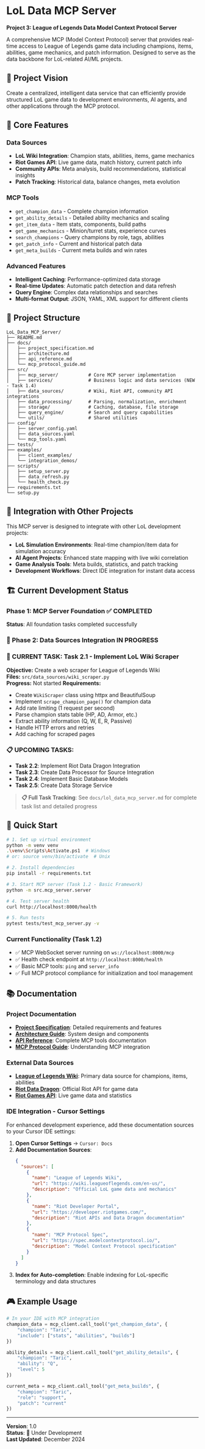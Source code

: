 # LoL Data MCP Server

**Project 3: League of Legends Data Model Context Protocol Server**

A comprehensive MCP (Model Context Protocol) server that provides real-time access to League of Legends game data including champions, items, abilities, game mechanics, and patch information. Designed to serve as the data backbone for LoL-related AI/ML projects.

## 🎯 Project Vision

Create a centralized, intelligent data service that can efficiently provide structured LoL game data to development environments, AI agents, and other applications through the MCP protocol.

## 🚀 Core Features

### Data Sources
- **LoL Wiki Integration**: Champion stats, abilities, items, game mechanics
- **Riot Games API**: Live game data, match history, current patch info
- **Community APIs**: Meta analysis, build recommendations, statistical insights
- **Patch Tracking**: Historical data, balance changes, meta evolution

### MCP Tools
- `get_champion_data` - Complete champion information
- `get_ability_details` - Detailed ability mechanics and scaling
- `get_item_data` - Item stats, components, build paths
- `get_game_mechanics` - Minion/turret stats, experience curves
- `search_champions` - Query champions by role, tags, abilities
- `get_patch_info` - Current and historical patch data
- `get_meta_builds` - Current meta builds and win rates

### Advanced Features
- **Intelligent Caching**: Performance-optimized data storage
- **Real-time Updates**: Automatic patch detection and data refresh
- **Query Engine**: Complex data relationships and searches
- **Multi-format Output**: JSON, YAML, XML support for different clients

## 📁 Project Structure

```
LoL_Data_MCP_Server/
├── README.md
├── docs/
│   ├── project_specification.md
│   ├── architecture.md
│   ├── api_reference.md
│   └── mcp_protocol_guide.md
├── src/
│   ├── mcp_server/           # Core MCP server implementation
│   ├── services/             # Business logic and data services (NEW - Task 1.4)
│   ├── data_sources/         # Wiki, Riot API, community API integrations
│   ├── data_processing/      # Parsing, normalization, enrichment
│   ├── storage/              # Caching, database, file storage
│   ├── query_engine/         # Search and query capabilities
│   └── utils/                # Shared utilities
├── config/
│   ├── server_config.yaml
│   ├── data_sources.yaml
│   └── mcp_tools.yaml
├── tests/
├── examples/
│   ├── client_examples/
│   └── integration_demos/
├── scripts/
│   ├── setup_server.py
│   ├── data_refresh.py
│   └── health_check.py
├── requirements.txt
└── setup.py
```

## 🔗 Integration with Other Projects

This MCP server is designed to integrate with other LoL development projects:

- **LoL Simulation Environments**: Real-time champion/item data for simulation accuracy
- **AI Agent Projects**: Enhanced state mapping with live wiki correlation  
- **Game Analysis Tools**: Meta builds, statistics, and patch tracking
- **Development Workflows**: Direct IDE integration for instant data access

## 🏗️ Current Development Status

### Phase 1: MCP Server Foundation ✅ **COMPLETED**
**Status**: All foundation tasks completed successfully

### 🚧 Phase 2: Data Sources Integration **IN PROGRESS**

### **🚧 CURRENT TASK**: Task 2.1 - Implement LoL Wiki Scraper
**Objective:** Create a web scraper for League of Legends Wiki  
**Files:** `src/data_sources/wiki_scraper.py`  
**Progress:** Not started
**Requirements:**
- Create `WikiScraper` class using httpx and BeautifulSoup
- Implement `scrape_champion_page()` for champion data
- Add rate limiting (1 request per second)
- Parse champion stats table (HP, AD, Armor, etc.)
- Extract ability information (Q, W, E, R, Passive)
- Handle HTTP errors and retries
- Add caching for scraped pages

### **📋 UPCOMING TASKS**:
- **Task 2.2**: Implement Riot Data Dragon Integration
- **Task 2.3**: Create Data Processor for Source Integration
- **Task 2.4**: Implement Basic Database Models
- **Task 2.5**: Create Data Storage Service

> **📋 Full Task Tracking**: See `docs/lol_data_mcp_server.md` for complete task list and detailed progress

## 🔧 Quick Start

```bash
# 1. Set up virtual environment
python -m venv venv
.\venv\Scripts\Activate.ps1  # Windows
# or: source venv/bin/activate  # Unix

# 2. Install dependencies
pip install -r requirements.txt

# 3. Start MCP server (Task 1.2 - Basic Framework)
python -m src.mcp_server.server

# 4. Test server health
curl http://localhost:8000/health

# 5. Run tests
pytest tests/test_mcp_server.py -v
```

### Current Functionality (Task 1.2)
- ✅ MCP WebSocket server running on `ws://localhost:8000/mcp`
- ✅ Health check endpoint at `http://localhost:8000/health`
- ✅ Basic MCP tools: `ping` and `server_info`
- ✅ Full MCP protocol compliance for initialization and tool management

## 📚 Documentation

### Project Documentation
- **[Project Specification](docs/project_specification.md)**: Detailed requirements and features
- **[Architecture Guide](docs/architecture.md)**: System design and components
- **[API Reference](docs/api_reference.md)**: Complete MCP tools documentation
- **[MCP Protocol Guide](docs/mcp_protocol_guide.md)**: Understanding MCP integration

### External Data Sources
- **[League of Legends Wiki](https://wiki.leagueoflegends.com/en-us/)**: Primary data source for champions, items, abilities
- **[Riot Data Dragon](https://developer.riotgames.com/docs/lol#data-dragon)**: Official Riot API for game data
- **[Riot Games API](https://developer.riotgames.com/)**: Live game data and statistics

### IDE Integration - Cursor Settings
For enhanced development experience, add these documentation sources to your Cursor IDE settings:

1. **Open Cursor Settings** → `Cursor: Docs`
2. **Add Documentation Sources**:
   ```json
   {
     "sources": [
       {
         "name": "League of Legends Wiki",
         "url": "https://wiki.leagueoflegends.com/en-us/",
         "description": "Official LoL game data and mechanics"
       },
       {
         "name": "Riot Developer Portal", 
         "url": "https://developer.riotgames.com/",
         "description": "Riot APIs and Data Dragon documentation"
       },
       {
         "name": "MCP Protocol Spec",
         "url": "https://spec.modelcontextprotocol.io/",
         "description": "Model Context Protocol specification"
       }
     ]
   }
   ```
3. **Index for Auto-completion**: Enable indexing for LoL-specific terminology and data structures

## 🎮 Example Usage

```python
# In your IDE with MCP integration
champion_data = mcp_client.call_tool("get_champion_data", {
    "champion": "Taric",
    "include": ["stats", "abilities", "builds"]
})

ability_details = mcp_client.call_tool("get_ability_details", {
    "champion": "Taric", 
    "ability": "Q",
    "level": 5
})

current_meta = mcp_client.call_tool("get_meta_builds", {
    "champion": "Taric",
    "role": "support",
    "patch": "current"
})
```

---

**Version**: 1.0  
**Status**: 🚧 Under Development  
**Last Updated**: December 2024 